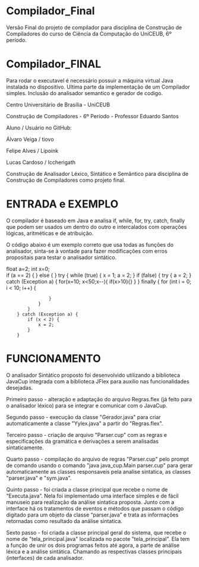 # Compilador_Final
Versão Final do projeto de compilador para disciplina de Construção de Compiladores do curso de Ciência da Computação do UniCEUB, 6º período.

# Compilador_FINAL
Para rodar o executavel é necessário possuir a máquina virtual Java instalada no dispositivo.
Ultima parte da implementação de um Compilador simples. Inclusão do analisador semantico e gerador de codigo.

Centro Universitário de Brasília - UniCEUB

Construção de Compiladores - 6º Período - Professor Eduardo Santos

Aluno / Usuário no GitHub:

Álvaro Veiga / tiovo

Felipe Alves / Lipoink

Lucas Cardoso / lccherigath


Construção de Analisador Léxico, Sintático e Semântico para disciplina de Construção de Compiladores como projeto final.

# ENTRADA e EXEMPLO

O compilador é baseado em Java e analisa if, while, for, try, catch, finally que podem ser usados um dentro do outro e intercalados com operações lógicas, aritméticas e de atribuição.

O código abaixo é um exemplo correto que usa todas as funções do analisador, sinta-se à vontade para fazer modificações com erros propositais para testar o analisador sintático.

float a=2;
int x=0;        
if (a == 2) {
        } else {
        }
        try {
            while (true) {
                x = 1;
                a = 2;
            }
            if (false) {
                try {
                    a = 2;
                } catch (Exception a) {
                    for(x=10; x<50;x--){
                        if(x>10){}
                    }
                } finally {
                    for (int i = 0; i < 10; i++) {

                    }
                }
            }
        } catch (Exception a) {
            if (x < 2) {
                x = 2;
            }
        }


# FUNCIONAMENTO

O analisador Sintático proposto foi desenvolvido utilizando a biblioteca JavaCup integrada com a biblioteca JFlex para auxilio nas funcionalidades desejadas.

Primeiro passo - alteração e adaptação do arquivo Regras.flex (já feito para o analisador léxico) para se integrar e comunicar com o JavaCup.

Segundo passo - execução da classe "Gerador.java" para criar automaticamente a classe "Yylex.java" a partir do "Regras.flex".

Terceiro passo - criação de arquivo "Parser.cup" com as regras e especificações da gramática e derivações a serem analisadas sintaticamente.

Quarto passo - compilação do arquivo de regras "Parser.cup" pelo prompt de comando usando o comando "java java_cup.Main parser.cup" para gerar automaticamente as classes responsaveis pela analise sintatica, as classes "parser.java" e "sym.java".

Quinto passo - foi criada a classe principal que recebe o nome de “Executa.java”. Nela foi implementado uma interface simples e de fácil manuseio para realização da análise sintatica proposta. Junto com a interface há os tratamentos de eventos e métodos que passam o código digitado para um objeto da classe “parser.java” e trata as informações retornadas como resultado da análise sintatica.

Sexto passo - foi criada a classe principal geral do sistema, que recebe o nome de "tela_principal.java" localizada no pacote "tela_principal". Ela tem a função de unir os dois programas feitos até agora, a parte de análise léxica e a análise sintática. Chamando as respectivas classes principais (interfaces) de cada analisador.


